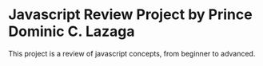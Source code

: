 # Javascript Review Project by Prince Dominic C. Lazaga
This project is a review of javascript concepts, from beginner to advanced. 